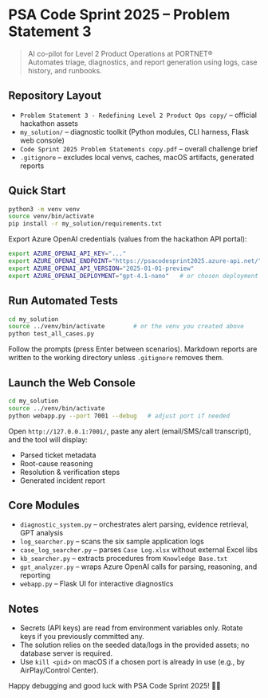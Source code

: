 # PSA Code Sprint 2025 – Problem Statement 3

> AI co-pilot for Level 2 Product Operations at PORTNET®  
> Automates triage, diagnostics, and report generation using logs, case history, and runbooks.

## Repository Layout

- `Problem Statement 3 - Redefining Level 2 Product Ops copy/` – official hackathon assets  
- `my_solution/` – diagnostic toolkit (Python modules, CLI harness, Flask web console)  
- `Code Sprint 2025 Problem Statements copy.pdf` – overall challenge brief  
- `.gitignore` – excludes local venvs, caches, macOS artifacts, generated reports

## Quick Start

```bash
python3 -m venv venv
source venv/bin/activate
pip install -r my_solution/requirements.txt
```

Export Azure OpenAI credentials (values from the hackathon API portal):

```bash
export AZURE_OPENAI_API_KEY="..."
export AZURE_OPENAI_ENDPOINT="https://psacodesprint2025.azure-api.net/"
export AZURE_OPENAI_API_VERSION="2025-01-01-preview"
export AZURE_OPENAI_DEPLOYMENT="gpt-4.1-nano"   # or chosen deployment
```

## Run Automated Tests

```bash
cd my_solution
source ../venv/bin/activate        # or the venv you created above
python test_all_cases.py
```

Follow the prompts (press Enter between scenarios). Markdown reports are written to the working directory unless `.gitignore` removes them.

## Launch the Web Console

```bash
cd my_solution
source ../venv/bin/activate
python webapp.py --port 7001 --debug   # adjust port if needed
```

Open `http://127.0.0.1:7001/`, paste any alert (email/SMS/call transcript), and the tool will display:
- Parsed ticket metadata  
- Root-cause reasoning  
- Resolution & verification steps  
- Generated incident report

## Core Modules

- `diagnostic_system.py` – orchestrates alert parsing, evidence retrieval, GPT analysis  
- `log_searcher.py` – scans the six sample application logs  
- `case_log_searcher.py` – parses `Case Log.xlsx` without external Excel libs  
- `kb_searcher.py` – extracts procedures from `Knowledge Base.txt`  
- `gpt_analyzer.py` – wraps Azure OpenAI calls for parsing, reasoning, and reporting  
- `webapp.py` – Flask UI for interactive diagnostics

## Notes

- Secrets (API keys) are read from environment variables only. Rotate keys if you previously committed any.  
- The solution relies on the seeded data/logs in the provided assets; no database server is required.  
- Use `kill <pid>` on macOS if a chosen port is already in use (e.g., by AirPlay/Control Center).

Happy debugging and good luck with PSA Code Sprint 2025! 🚢🚀
